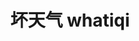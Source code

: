 ---
layout: post
title: 坏天气 whatiqi 
tags:
pinyin: 
  - whatiqi #上海话拼音。无需标注阴平，无需因变调留空格。 
  - huaitianqi #汉语拼音。无需标注普通话四声。
keyword: 
---